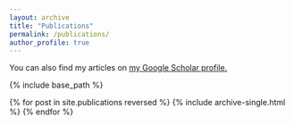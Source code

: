 ```yaml
---
layout: archive
title: "Publications"
permalink: /publications/
author_profile: true
---
```


You can also find my articles on <u><a href="https://scholar.google.com.eg/citations?user=FwL_RdEAAAAJ">my Google Scholar profile</a>.</u>


{% include base_path %}

{% for post in site.publications reversed %}
  {% include archive-single.html %}
{% endfor %}
